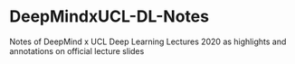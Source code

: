 # DeepMindxUCL-DL-Notes
Notes of DeepMind x UCL Deep Learning Lectures 2020 as highlights and annotations on official lecture slides
